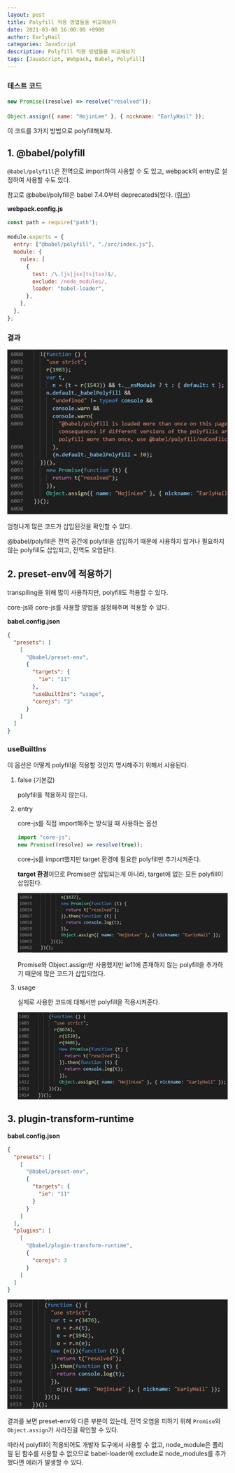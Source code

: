 ```yaml
---
layout: post
title: Polyfill 적용 방법들을 비교해보자
date: 2021-03-08 16:00:00 +0900
author: EarlyHail
categories: JavaScript
description: Polyfill 적용 방법들을 비교해보기
tags: [JavaScript, Webpack, Babel, Polyfill]
---
```


### 테스트 코드

```javascript
new Promise((resolve) => resolve("resolved"));

Object.assign({ name: "HojinLee" }, { nickname: "EarlyHail" });
```

이 코드를 3가지 방법으로 polyfill해보자.

## 1. @babel/polyfill

`@babel/polyfill`은 전역으로 import하여 사용할 수 도 있고, webpack의 entry로 설정하여 사용할 수도 있다.

참고로 @babel/polyfill은 babel 7.4.0부터 deprecated되었다. ([링크](https://babeljs.io/docs/en/babel-polyfill#docsNav))

**webpack.config.js**

```javascript
const path = require("path");

module.exports = {
  entry: ["@babel/polyfill", "./src/index.js"],
  module: {
    rules: [
      {
        test: /\.(js|jsx|ts|tsx)$/,
        exclude: /node_modules/,
        loader: "babel-loader",
      },
    ],
  },
};
```

### 결과

![@babel/polyfill 결과](/assets/posts/JavaScript/polyfills/img1.png)

엄청나게 많은 코드가 삽입된것을 확인할 수 있다.

@babel/polyfill은 전역 공간에 polyfill을 삽입하기 때문에 사용하지 않거나 필요하지 않는 polyfill도 삽입되고, 전역도 오염된다.

## 2. preset-env에 적용하기

transpiling을 위해 많이 사용하지만, polyfill도 적용할 수 있다.

core-js와 core-js를 사용할 방법을 설정해주며 적용할 수 있다.

**babel.config.json**

```json
{
  "presets": [
    [
      "@babel/preset-env",
      {
        "targets": {
          "ie": "11"
        },
        "useBuiltIns": "usage",
        "corejs": "3"
      }
    ]
  ]
}
```

### useBuiltIns

이 옵션은 어떻게 polyfill을 적용할 것인지 명시해주기 위해서 사용된다.

1. false (기본값)

   polyfill을 적용하지 않는다.

2. entry

   core-js를 직접 import해주는 방식일 때 사용하는 옵션

   ```javascript
   import "core-js";
   new Promise((resolve) => resolve(true));
   ```

   core-js를 import했지만 target 환경에 필요한 polyfill만 추가시켜준다.

   **target 환경**이므로 Promise만 삽입되는게 아니라, target에 없는 모든 polyfill이 삽입된다.

   ![useBuiltins entry 결과](/assets/posts/JavaScript/polyfills/img2.png)

   Promise와 Object.assign만 사용했지만 ie11에 존재하지 않는 polyfill을 추가하기 때문에 많은 코드가 삽입되었다.

3. usage

   실제로 사용한 코드에 대해서만 polyfill을 적용시켜준다.

   ![useBuiltins usage 결과](/assets/posts/JavaScript/polyfills/img3.png)

## 3. plugin-transform-runtime

**babel.config.json**

```json
{
  "presets": [
    [
      "@babel/preset-env",
      {
        "targets": {
          "ie": "11"
        }
      }
    ]
  ],
  "plugins": [
    [
      "@babel/plugin-transform-runtime",
      {
        "corejs": 3
      }
    ]
  ]
}
```

![useBuiltins usage 결과](/assets/posts/JavaScript/polyfills/img4.png)

결과를 보면 preset-env와 다른 부분이 있는데, 전역 오염을 피하기 위해 `Promise`와 `Object.assign`가 사라진걸 확인할 수 있다.

따라서 polyfill이 적용되어도 개발자 도구에서 사용할 수 없고, node_module은 폴리필 된 함수를 사용할 수 없으므로 babel-loader에 exclude로 node_modules를 추가했다면 에러가 발생할 수 있다.
